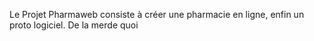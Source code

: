 Le Projet Pharmaweb consiste à créer une pharmacie en ligne, enfin un proto logiciel. De la merde quoi